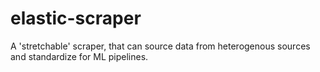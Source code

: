 # elastic-scraper
A 'stretchable' scraper, that can source data from heterogenous sources and standardize for ML pipelines.
